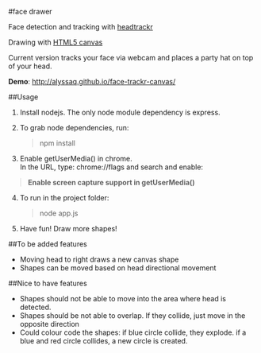 #face drawer

Face detection and tracking with [headtrackr](https://github.com/auduno/headtrackr)  

Drawing with [HTML5 canvas](http://www.html5canvastutorials.com/tutorials/html5-canvas-tutorials-introduction/)

Current version tracks your face via webcam and places a party hat on top of your head.

**Demo**:  http://alyssaq.github.io/face-trackr-canvas/

##Usage
1) Install nodejs. The only node module dependency is express.   
2) To grab node dependencies, run:

    > npm install  

3) Enable getUserMedia() in chrome.   
In the URL, type: chrome://flags  and search and enable: 
   
> **Enable screen capture support in getUserMedia()**
       
4) To run in the project folder:

    > node app.js

5) Have fun! Draw more shapes!

##To be added features

 - Moving head to right draws a new canvas shape   
 - Shapes can be moved based on head directional movement

##Nice to have features
 - Shapes should not be able to move into the area where head is detected.
 - Shapes should be not able to overlap. If they collide, just move in the opposite direction
 - Could colour code the shapes: if blue circle collide, they explode. if a blue and red circle collides, a new circle is created.
